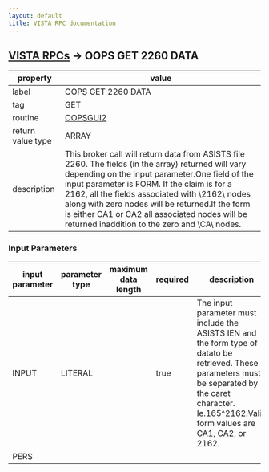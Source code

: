 ```yaml
---
layout: default
title: VISTA RPC documentation
---
```




## [VISTA RPCs](TableOfContent.md) &#8594; OOPS GET 2260 DATA 

 property | value 
--- | --- 
 label | OOPS GET 2260 DATA
 tag | GET
 routine | [OOPSGUI2](http://code.osehra.org/dox/Routine_OOPSGUI2_source.html)
 return value type | ARRAY
 description | This broker call will return data from ASISTS file 2260. The fields (in the array) returned will vary depending on the input parameter.One field of the input parameter is FORM. If the claim is for a 2162, all the fields associated with \2162\ nodes along with zero nodes will be returned.If the form is either CA1 or CA2 all associated nodes will be returned inaddition to the zero and \CA\ nodes.

### Input Parameters

| input parameter | parameter type | maximum data length | required | description | 
| --- | --- | --- | --- | --- | 
| INPUT | LITERAL |  | true | The input parameter must include the ASISTS IEN and the form type of datato be retrieved. These parameters must be separated by the caret character. Ie.165^2162.Valid form values are CA1, CA2, or 2162. | 
| PERS |  |  |  |  | 